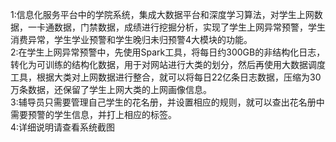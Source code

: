   1:信息化服务平台中的学院系统，集成大数据平台和深度学习算法，对学生上网数据，一卡通数据，门禁数据，成绩进行挖掘分析，实现了学生上网异常预警，学生消费异常，学生学业预警和学生晚归未归预警4大模块的功能。<br>
  2:在学生上网异常预警中，先使用Spark工具，将每日约300GB的非结构化日志，转化为可训练的结构化数据，用于对网站进行大类的划分，然后再使用大数据调度工具，根据大类对上网数据进行整合，就可以将每日22亿条日志数据，压缩为30万条数据，还保留了学生上网大类的上网画像信息。<br>
  3:辅导员只需要管理自己学生的花名册，并设置相应的规则，就可以查出花名册中需要预警的学生信息，并打上相应的标签。<br>
  4:详细说明请查看系统截图<br>

